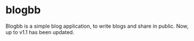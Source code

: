 # blogbb
Blogbb is a simple blog application, to write blogs and share in public. Now, up to v1.1 has been updated.
